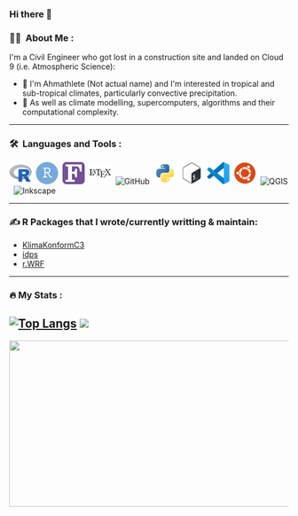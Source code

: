 ### Hi there 👋

### :man_technologist: &nbsp;About Me :
I'm a Civil Engineer who got lost in a construction site and landed on Cloud 9 (i.e. Atmospheric Science): 

- 🔭 I'm Ahmathlete (Not actual name) and I'm interested in tropical and sub-tropical climates, particularly convective precipitation. 
- 🌱 As well as climate modelling, supercomputers, algorithms and their computational complexity. 
---

### 🛠 &nbsp;Languages and Tools :

<p>
<img src="https://github.com/devicons/devicon/blob/master/icons/r/r-original.svg" title="R" alt="R" width="40" height="40"/>&nbsp;
<img src="https://github.com/devicons/devicon/blob/master/icons/rstudio/rstudio-plain.svg" title="RStudio" alt="RStudio" width="40" height="40"/>&nbsp;
<img src="https://github.com/fortran-lang/assets/blob/main/fortran-logo.svg" title="Fortran" alt="Fortran" width="40" height="40"/>&nbsp;
<img src="https://github.com/devicons/devicon/blob/master/icons/latex/latex-original.svg" title="LaTeX" alt="LaTeX" width="40" height="40"/>&nbsp; 
<img src="https://cdn.jsdelivr.net/gh/devicons/devicon/icons/github/github-original.svg" title="GitHub" alt="GitHub" width="40" height="40"/>&nbsp;        
<img src="https://github.com/devicons/devicon/blob/master/icons/python/python-original.svg" title="Python" alt="Python" width="40" height="40"/>&nbsp;
<img src="https://github.com/devicons/devicon/blob/master/icons/bash/bash-original.svg" title="Bash" alt="Bash" width="40" height="40"/>&nbsp; 
<img src="https://github.com/devicons/devicon/blob/master/icons/vscode/vscode-original.svg" title="VS Code" alt="VS Code" width="40" height="40"/>&nbsp;
<img src="https://github.com/devicons/devicon/blob/master/icons/ubuntu/ubuntu-plain.svg" title="Ubuntu" alt="Ubuntu" width="40" height="40"/>&nbsp;
<img src="https://upload.wikimedia.org/wikipedia/commons/thumb/9/91/QGIS_logo_new.svg" title="QGIS" alt="QGIS" width="40" height="40"/>&nbsp;
<img src="https://www.vectorlogo.zone/util/preview.html?image=/logos/inkscape/inkscape-icon.svg" title="Inkscape" alt="Inkscape" width="40" height="40"/>&nbsp;
</p>

---


### ✍️ R Packages that I wrote/currently writting & maintain: 
- [KlimaKonformC3](https://ahmathlete.github.io/KlimaKonformC3/)
- [idps](https://ahmathlete.github.io/idps/)
- [r.WRF](https://ahmathlete.github.io/r.WRF/)<!-- BLOG-POST-LIST:START -->
<!-- BLOG-POST-LIST:END -->

---

### 🔥 My Stats :
[![Top Langs](https://github-readme-stats.vercel.app/api/top-langs/?username=ahmathlete&langs_count=8)](https://github.com/anuraghazra/github-readme-stats)
<img src="https://github-readme-stats.vercel.app/api?username=ahmathlete&show_icons=true"/>
---

<p align="center"><img src="https://media.giphy.com/media/dWesBcTLavkZuG35MI/giphy.gif" width="600" height="300"  /></p>

